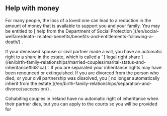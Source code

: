 ##  Help with money

For many people, the loss of a loved one can lead to a reduction in the amount
of money that is available to support you and your family. You may be entitled
to [ help from the Department of Social Protection ](/en/social-welfare/death-
related-benefits/benefits-and-entitlements-following-a-death/) .

If your deceased spouse or civil partner made a will, you have an automatic
right to a share in the estate, which is called a ‘ [ legal right share
](/en/birth-family-relationships/married-couples/marital-status-and-
inheritance#l681ca) ’. If you are separated your inheritance rights may have
been renounced or extinguished. If you are divorced from the person who died,
or your civil partnership was dissolved, you [ no longer automatically inherit
from the estate ](/en/birth-family-relationships/separation-and-
divorce/succession/) .

Cohabiting couples in Ireland have no automatic right of inheritance when
their partner dies, but you can apply to the courts so you will be provided
for
